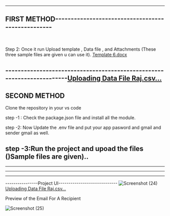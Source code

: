 --------------------------------------------------------------------------------
FIRST METHOD--------------------------------------------------
--------------------------------------------------------------------------


<br/>


Step 2: Once it run Upload template  , Data file , and Attachments (These three sample files are given u can use it).
[Template 6.docx](https://github.com/user-attachments/files/19474238/Template.6.docx)


-----------------------------------------------------------------------[Uploading Data File Raj.csv…]()
------------------------------------
SECOND METHOD
-----------------------------------------------------------------------------------------------------------
Clone the repository in your vs code
<br/>

step -1 : Check the package.json file and install all the module.
<br/>

step -2: Now Update the .env file and put your app pasword and gmail and sender gmail as well.
<br/>

step -3:Run the project and upoad the files ()Sample files are given)..
-----------------------------------------------------------




-----------------
---------------
------------------
----------------Project UI-----------------------------
![Screenshot (24)](https://github.com/user-attachments/assets/c78b54fd-7637-454d-a142-8f8d4ed055fa)
[Uploading Data File Raj.csv…]()


Preview of the Email For A Recipient

![Screenshot (25)](https://github.com/user-attachments/assets/674bf9ca-e395-455c-86d2-1ac3e06a96e3)
















